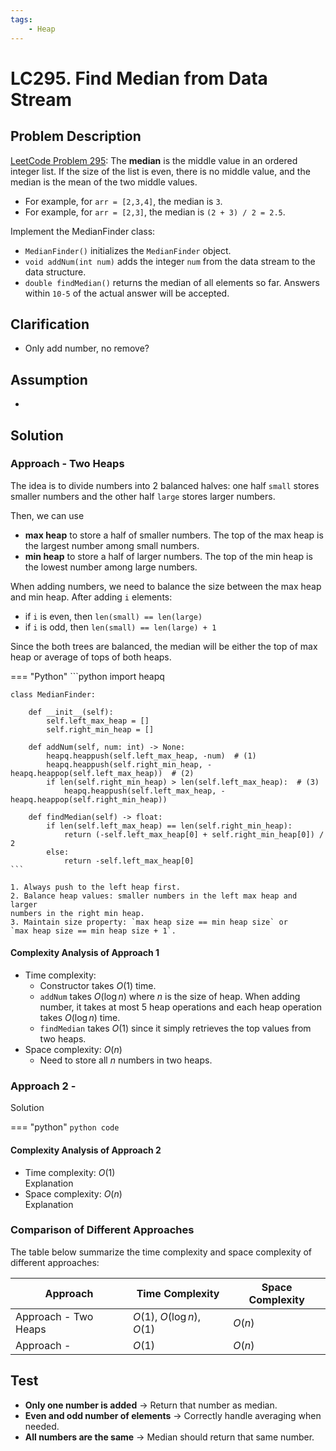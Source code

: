 ```yaml
---
tags:
    - Heap
---
```


# LC295. Find Median from Data Stream

## Problem Description

[LeetCode Problem 295](https://leetcode.com/problems/find-median-from-data-stream/description/):
The **median** is the middle value in an ordered integer list. If the size of the list
is even, there is no middle value, and the median is the mean of the two middle values.

- For example, for `arr = [2,3,4]`, the median is `3`.
- For example, for `arr = [2,3]`, the median is `(2 + 3) / 2 = 2.5`.

Implement the MedianFinder class:

- `MedianFinder()` initializes the `MedianFinder` object.
- `void addNum(int num)` adds the integer `num` from the data stream to the data structure.
- `double findMedian()` returns the median of all elements so far. Answers within `10-5`
of the actual answer will be accepted.

## Clarification

- Only add number, no remove?

## Assumption

-

## Solution

### Approach - Two Heaps

The idea is to divide numbers into 2 balanced halves: one half `small` stores smaller
numbers and the other half `large` stores larger numbers.

Then, we can use

- **max heap** to store a half of smaller numbers. The top of the max heap is the
largest number among small numbers.
- **min heap** to store a half of larger numbers. The top of the min heap is the lowest
number among large numbers.

When adding numbers, we need to balance the size between the max heap and min heap. After
adding `i` elements:

- if `i` is even, then `len(small) == len(large)`
- if `i` is odd, then `len(small) == len(large) + 1`

Since the both trees are balanced, the median will be either the top of max heap or
average of tops of both heaps.

=== "Python"
    ```python
    import heapq

    class MedianFinder:

        def __init__(self):
            self.left_max_heap = []
            self.right_min_heap = []

        def addNum(self, num: int) -> None:
            heapq.heappush(self.left_max_heap, -num)  # (1)
            heapq.heappush(self.right_min_heap, -heapq.heappop(self.left_max_heap))  # (2)
            if len(self.right_min_heap) > len(self.left_max_heap):  # (3)
                heapq.heappush(self.left_max_heap, -heapq.heappop(self.right_min_heap))

        def findMedian(self) -> float:
            if len(self.left_max_heap) == len(self.right_min_heap):
                return (-self.left_max_heap[0] + self.right_min_heap[0]) / 2
            else:
                return -self.left_max_heap[0]
    ```

    1. Always push to the left heap first.
    2. Balance heap values: smaller numbers in the left max heap and larger
    numbers in the right min heap.
    3. Maintain size property: `max heap size == min heap size` or
    `max heap size == min heap size + 1`.

#### Complexity Analysis of Approach 1

- Time complexity:
    - Constructor takes $O(1)$ time.
    - `addNum` takes $O(\log n)$ where $n$ is the size of heap. When adding number, it
    takes at most 5 heap operations and each heap operation takes $O(\log n)$ time.
    - `findMedian` takes $O(1)$ since it simply retrieves the top values from two heaps.
- Space complexity: $O(n)$  
    - Need to store all $n$ numbers in two heaps.

### Approach 2 -

Solution

=== "python"
    ```python
    code
    ```

#### Complexity Analysis of Approach 2

- Time complexity: $O(1)$  
  Explanation
- Space complexity: $O(n)$  
  Explanation

### Comparison of Different Approaches

The table below summarize the time complexity and space complexity of different
approaches:

Approach    | Time Complexity   | Space Complexity |
------------| ---------------   | ---------------- |
Approach - Two Heaps |  $O(1)$, $O(\log n)$, $O(1)$           | $O(n)$ |
Approach -  |  $O(1)$           | $O(n)$  |

## Test

- **Only one number is added** → Return that number as median.
- **Even and odd number of elements** → Correctly handle averaging when needed.
- **All numbers are the same** → Median should return that same number.